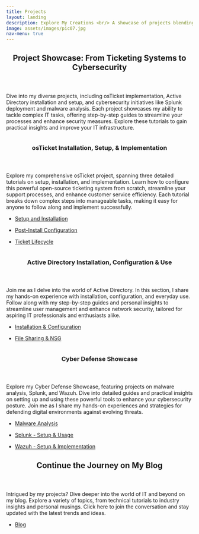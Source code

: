 ```yaml
---
title: Projects
layout: landing
description: Explore My Creations <br/> A showcase of projects blending imagination and expertise <br/> From software solutions to inventive experiments
image: assets/images/pic07.jpg
nav-menu: true
---
```


<!-- Main -->
<div id="main">

<!-- One -->
<section id="one">
	<div class="inner">
		<header class="major">
			<h2>Project Showcase: From Ticketing Systems to Cybersecurity</h2>
		</header>
		<p>Dive into my diverse projects, including osTicket implementation, Active Directory installation and setup, and cybersecurity initiatives like Splunk deployment and malware analysis. Each project showcases my ability to tackle complex IT tasks, offering step-by-step guides to streamline your processes and enhance security measures. Explore these tutorials to gain practical insights and improve your IT infrastructure.</p>
	</div>
</section>

<!-- Two -->
<section id="two" class="spotlights">
	<section>
		<a href="project1-1.html" class="image">
			<img src="{% link assets/images/pic08.jpg %}" alt="" data-position="center center" />
		</a>
		<div class="content">
			<div class="inner">
				<header class="major">
					<h3>osTicket Installation, Setup, & Implementation</h3>
				</header>
				<p>Explore my comprehensive osTicket project, spanning three detailed tutorials on setup, installation, and implementation. Learn how to configure this powerful open-source ticketing system from scratch, streamline your support processes, and enhance customer service efficiency. Each tutorial breaks down complex steps into manageable tasks, making it easy for anyone to follow along and implement successfully.</p>
				<ul class="actions">
					<li><a href="project1-1.html" class="button">Setup and Installation</a></li>
				</ul>
				<ul class="actions">
					<li><a href="project1-2.html" class="button">Post-Install Configuration</a></li>
				</ul>
				<ul class="actions">
					<li><a href="project1-3.html" class="button">Ticket Lifecycle</a></li>
				</ul>
			</div>
		</div>
	</section>
	<section>
		<a href="project2-1.html" class="image">
			<img src="{% link assets/images/pic09.jpg %}" alt="" data-position="top center" />
		</a>
		<div class="content">
			<div class="inner">
				<header class="major">
					<h3>Active Directory Installation, Configuration & Use</h3>
				</header>
				<p>Join me as I delve into the world of Active Directory. In this section, I share my hands-on experience with installation, configuration, and everyday use. Follow along with my step-by-step guides and personal insights to streamline user management and enhance network security, tailored for aspiring IT professionals and enthusiasts alike.</p>
				<ul class="actions">
					<li><a href="project2-1.html" class="button">Installation & Configuration</a></li>
				</ul>
				<ul class="actions">
					<li><a href="project2-2.html" class="button">File Sharing & NSG</a></li>
				</ul>
			</div>
		</div>
	</section>
	<section>
		<a href="project3-1.html" class="image">
			<img src="{% link assets/images/pic10.jpg %}" alt="" data-position="25% 25%" />
		</a>
		<div class="content">
			<div class="inner">
				<header class="major">
					<h3>Cyber Defense Showcase</h3>
				</header>
				<p>Explore my Cyber Defense Showcase, featuring projects on malware analysis, Splunk, and Wazuh. Dive into detailed guides and practical insights on setting up and using these powerful tools to enhance your cybersecurity posture. Join me as I share my hands-on experiences and strategies for defending digital environments against evolving threats.</p>
				<ul class="actions">
					<li><a href="project3-1.html" class="button">Malware Analysis</a></li>
				</ul>
				<ul class="actions">
					<li><a href="project3-2.html" class="button">Splunk - Setup & Usage</a></li>
				</ul>
				<ul class="actions">
					<li><a href="project3-3.html" class="button">Wazuh - Setup & Implementation</a></li>
				</ul>
			</div>
		</div>
	</section>
</section>

<!-- Three -->
<section id="three">
	<div class="inner">
		<header class="major">
			<h2>Continue the Journey on My Blog</h2>
		</header>
		<p>Intrigued by my projects? Dive deeper into the world of IT and beyond on my blog. Explore a variety of topics, from technical tutorials to industry insights and personal musings. Click here to join the conversation and stay updated with the latest trends and ideas.</p>
		<ul class="actions">
			<li><a href="generic.html" class="button next">Blog</a></li>
		</ul>
	</div>
</section>

</div>
